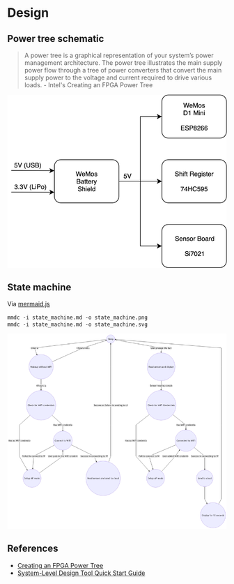 # Design

## Power tree schematic

> A power tree is a graphical representation of your system’s power management architecture. The power tree illustrates the main supply power flow through a tree of power converters that convert the main supply power to the voltage and current required to drive various loads. - Intel's Creating an FPGA Power Tree

![](power_tree.png)

## State machine

Via [mermaid.js](https://mermaidjs.github.io/)

```
mmdc -i state_machine.md -o state_machine.png
mmdc -i state_machine.md -o state_machine.svg
```

![](state_machine.png)

## References

- [Creating an FPGA Power Tree](https://www.intel.com/content/dam/www/programmable/us/en/pdfs/literature/an/an-721-creating-fpga-power-tree.pdf)
- [System-Level Design Tool Quick Start Guide](https://www.analog.com/media/en/technical-documentation/user-guides/ltpowerplanneriii_qsg.pdf)
